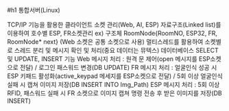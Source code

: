 #h1 통합서버(Linux)

TCP/IP 기능을 활용한 클라이언트 소켓 관리(Web, AI, ESP)
자료구조(Linked list)를 이용하여 호수별 ESP, FR소켓관리
  ex) 구조체 RoomNode{RoomNO, ESP32, FR, RoomNode* next} (Web 소켓은 공통 소켓으로 사용)
멀티스레드를 활용하여 소켓별로 스레드 분리 및 메시지 확인 및 처리(중요 데이터는 뮤텍스)
데이터베이스 SELECT 및 UPDATE, INSERT 기능
Web 메시지 처리 : 원격 문 제어(open 메시지를 ESP소켓으로 전달) / 로그인 패스워드 변경(DB UPDATE)
FR 메시지 처리 : 얼굴인식 성공 시 ESP 키패드 활성화(active_keypad 메세지를 ESP소켓으로 전달) / 5회 이상 얼굴인식 실패 시 캡쳐 이미지 저장(DB INSERT INTO Img_Path)
ESP 메시지 처리 : 5회 이상 RFID, 패스워드 실패 시 FR 소켓으로 이미지 캡쳐 명령 전송 후 받은 이미지를 저장(DB INSERT)
